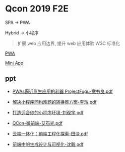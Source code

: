 # Qcon 2019 F2E

SPA -> PWA

Hybrid -> 小程序

> 扩展 web 应用边界, 提升 web 应用体验
> W3C 标准化


[PWA](./pwa.md)

[Mini App](./mini-app.md)


## ppt

- [PWAs逼近原生应用的利器 ProjectFugu-撖书良.pdf](./ppt/PWAs逼近原生应用的利器-ProjectFugu-撖书良.pdf)
- [解决小程序同构难题的转换器方案-李浩.pdf](./ppt/解决小程序同构难题的转换器方案-李浩.pdf)
- [打造适合你的小程序环境-刘观宇.pdf](./ppt/打造适合你的小程序环境-刘观宇.pdf)

- [QCon-微前端-艾石光.pdf](./ppt/QCon-微前端-艾石光.pdf)
- [云端一体化：前端工程化探索-田泱.pdf](./ppt/云端一体化：前端工程化探索-田泱.pdf)
- [前端中的生成设计与可视化-沈毅.pdf](./ppt/前端中的生成设计与可视化-沈毅.pdf)
